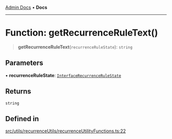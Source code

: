 [Admin Docs](/) • **Docs**

***

# Function: getRecurrenceRuleText()

> **getRecurrenceRuleText**(`recurrenceRuleState`): `string`

## Parameters

• **recurrenceRuleState**: [`InterfaceRecurrenceRuleState`](../../recurrenceTypes/interfaces/InterfaceRecurrenceRuleState.md)

## Returns

`string`

## Defined in

[src/utils/recurrenceUtils/recurrenceUtilityFunctions.ts:22](https://github.com/PalisadoesFoundation/talawa-admin/blob/main/src/utils/recurrenceUtils/recurrenceUtilityFunctions.ts#L22)
